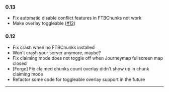 ### 0.13
- Fix automatic disable conflict features in FTBChunks not work
- Make overlay toggleable ([#12](https://github.com/frank89722/JourneyMapIntegration/issues/12))
### 0.12
- Fix crash when no FTBChunks installed
- Won't crash your server anymore, maybe?
- Fix claiming mode does not toggle off when Journeymap fullscreen map closed
- [Forge] Fix claimed chunks count overlay didn't show up in chunk claiming mode
- Refactor some code for toggleable overlay support in the future
---